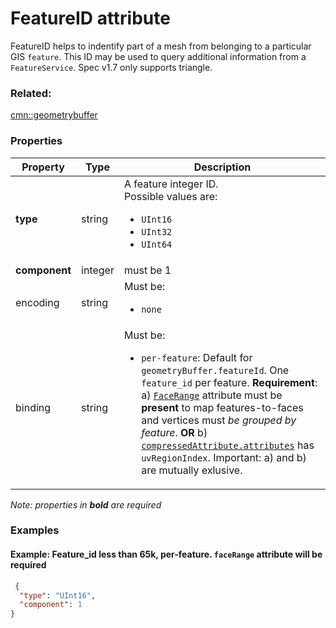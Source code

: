 # FeatureID attribute

FeatureID helps to indentify part of a mesh from belonging to a particular GIS `feature`. This ID may be used to query additional information from a `FeatureService`.  Spec v1.7 only supports triangle.

### Related:

[cmn::geometrybuffer](geometrybuffer.cmn.md)
### Properties

| Property | Type | Description |
| --- | --- | --- |
| **type** | string | A feature integer ID.<div>Possible values are:<ul><li>`UInt16`</li><li>`UInt32`</li><li>`UInt64`</li></ul></div> |
| **component** | integer | must be 1 |
| encoding | string | <div>Must be:<ul><li>`none`</li></ul></div> |
| binding | string | <div>Must be:<ul><li>`per-feature`: Default for `geometryBuffer.featureId`. One `feature_id` per feature. **Requirement**: a) [`FaceRange`](geometryfacerange.md) attribute must be **present** to map features-to-faces and vertices must _be grouped by feature_. **OR** b) [`compressedAttribute.attributes`](compressedAttributes.md) has `uvRegionIndex`. Important: a) and b) are mutually exlusive.</li></ul></div> |

*Note: properties in **bold** are required*

### Examples 

#### Example: Feature_id less than 65k, per-feature. `faceRange` attribute will be required 

```json
 {
  "type": "UInt16",
  "component": 1
} 
```

